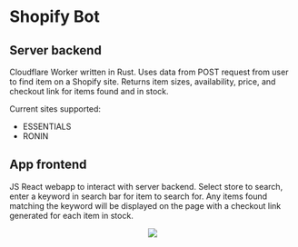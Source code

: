 # Shopify Bot

## Server backend
Cloudflare Worker written in Rust. 
Uses data from POST request from user to find item on a Shopify site. Returns item sizes, availability, price, and checkout link for items found and in stock.

Current sites supported: 
- ESSENTIALS
- RONIN

## App frontend
JS React webapp to interact with server backend. 
Select store to search, enter a keyword in search bar for item to search for.
Any items found matching the keyword will be displayed on the page with a checkout link generated for each item in stock.

<p align="center">
  <img src="https://media0.giphy.com/media/aNONVTO4zoe7KnklwI/giphy.gif?cid=790b7611b9152d7448be366a29597096d0faaf3a2b78e496&rid=giphy.gif&ct=g">
 </p>

